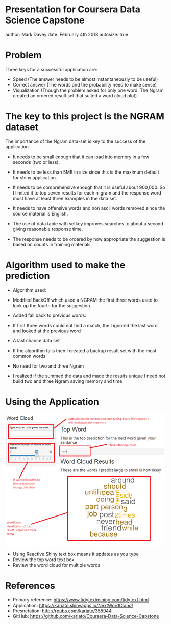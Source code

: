 Presentation for Coursera Data Science Capstone
========================================================
author: Mark Davey
date: February 4th 2018
autosize: true

Problem
========================================================

Three keys for a successful application are:
- Speed (The answer needs to be almost instantaneously to be useful)
- Correct answer (The words and the probability need to make sense)
- Visualization (Though the problem asked for only one word. The Ngram created an ordered result set that suited a word cloud plot)

The key to this project is the NGRAM dataset
========================================================

The importance of the Ngram data-set is key to the success of the application

- It needs to be small enough that it can load into memory in a few seconds (two or less).

- It needs to be less than 5MB in size since this is the maximum default for shiny application.

- It needs to be comprehensive enough that it is useful about 900,000. So I limited it to top seven results for each n-gram and the response word must have at least three examples in the data set.

- It needs to have offensive words and non ascii words removed since the source material is English.

- The use of data.table with setkey improves searches to about a second giving reasonable response time.

- The response needs to be ordered by how appropriate the suggestion is based on counts in training materials.

Algorithm used to make the prediction
========================================================
 
- Algorithm used: 
 + Modified BackOff which used a NGRAM the first three words used to look up the fourth for the suggestion. 

 
- Added fall back to previous words:
 + If first three words could not find a match, the I ignored the last word and looked at the previous word

- A last chance data set
 + If the algorithm fails then I created a backup result set with the most common words

- No need for two and three Ngram
 + I realized if the summed the data and made the results unique I need not build two and three Ngram saving memory and time. 


Using the Application
========================================================

![How to uuaw](HowToUse.png)
- Using Reactive Shiny text box means it updates as you type
- Review the top word text box
- Review the word cloud for multiple words


References
========================================================
- Primary reference: <https://www.tidytextmining.com/tidytext.html>
- Application: <https://kariato.shinyapps.io/NextWordCloud/>
- Presnetation: <http://rpubs.com/kariato/355944>
- GitHub: <https://github.com/kariato/Coursera-Data-Science-Capstone>
